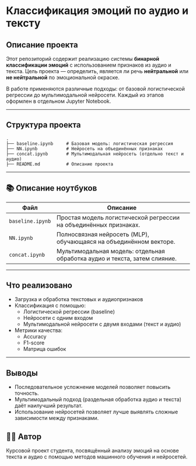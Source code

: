 
# Классификация эмоций по аудио и тексту

## Описание проекта

Этот репозиторий содержит реализацию системы **бинарной классификации эмоций** с использованием признаков из аудио и текста. Цель проекта — определить, является ли речь **нейтральной** или **не нейтральной** по эмоциональной окраске.

В работе применяются различные подходы: от базовой логистической регрессии до мультимодальной нейросети. Каждый из этапов оформлен в отдельном Jupyter Notebook.

---

## Структура проекта

```
.
├── baseline.ipynb     # Базовая модель: логистическая регрессия
├── NN.ipynb           # Нейросеть на объединённых признаках
├── concat.ipynb       # Мультимодальная нейросеть (отдельно текст и аудио)
├── README.md          # Описание проекта
```

---

## 📚 Описание ноутбуков

| Файл              | Описание                                                                 |
|-------------------|--------------------------------------------------------------------------|
| `baseline.ipynb`  | Простая модель логистической регрессии на объединённых признаках.        |
| `NN.ipynb`        | Полносвязная нейросеть (MLP), обучающаяся на объединённом векторе.       |
| `concat.ipynb`    | Мультимодальная модель: отдельная обработка аудио и текста, затем слияние.|

---


## Что реализовано

- Загрузка и обработка текстовых и аудиопризнаков
- Классификация с помощью:
  - Логистической регрессии (baseline)
  - Нейросети с одним входом
  - Мультимодальной нейросети с двумя входами (текст и аудио)
- Метрики качества:
  - Accuracy
  - F1-score
  - Матрица ошибок

---

## Выводы

- Последовательное усложнение моделей позволяет повысить точность.
- Мультимодальный подход (раздельная обработка аудио и текста) даёт наилучший результат.
- Использование нейросетей позволяет лучше выявлять сложные зависимости между признаками.



## 👨‍💻 Автор

Курсовой проект студента, посвящённый анализу эмоций на основе текста и аудио с помощью методов машинного обучения и нейросетей.
